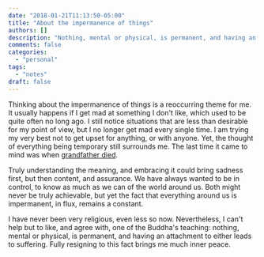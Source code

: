 ```yaml
---
date: "2018-01-21T11:13:50-05:00"
title: "About the impermanence of things"
authors: []
description: "Nothing, mental or physical, is permanent, and having an attachment to either leads to suffering. Fully resigning to this fact will bring much inner peace."
comments: false
categories:
  - "personal"
tags:
  - "notes"
draft: false
---
```

Thinking about the impermanence of things is a reoccurring theme for me. It usually happens if I get mad at something I don't like, which used to be quite often no long ago. I still notice situations that are less than desirable for my point of view, but I no longer get mad every single time. I am trying my very best not to get upset for anything, or with anyone. Yet, the thought of everything being temporary still surrounds me. The last time it came to mind was when [grandfather died](/2018/01/13/grandfather-has-left-us/ "Grandfather has left us").

Truly understanding the meaning, and embracing it could bring sadness first, but then content, and assurance. We have always wanted to be in control, to know as much as we can of the world around us. Both might never be truly achievable, but yet the fact that everything around us is impermanent, in flux, remains a constant.

I have never been very religious, even less so now. Nevertheless, I can't help but to like, and agree with, one of the Buddha's teaching: nothing, mental or physical, is permanent, and having an attachment to either leads to suffering. Fully resigning to this fact brings me much inner peace.